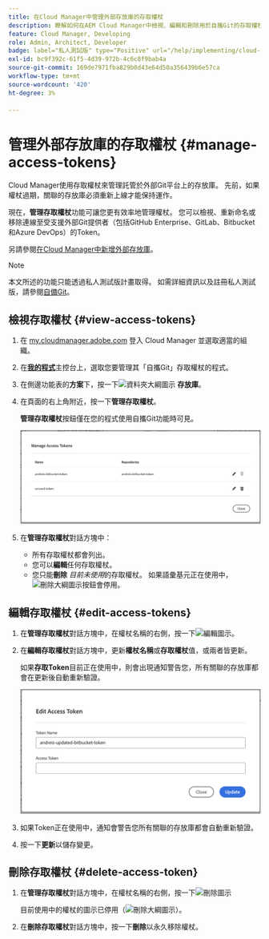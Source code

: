 ```yaml
---
title: 在Cloud Manager中管理外部存放庫的存取權杖
description: 瞭解如何在AEM Cloud Manager中檢視、編輯和刪除用於自攜Git的存取權杖。
feature: Cloud Manager, Developing
role: Admin, Architect, Developer
badge: label="私人測試版" type="Positive" url="/help/implementing/cloud-manager/release-notes/current.md#manage-access-tokens"
exl-id: bc9f392c-61f5-4d39-972b-4c6c8f9bab4a
source-git-commit: 169de7971fba829b0d43e64d50a356439b6e57ca
workflow-type: tm+mt
source-wordcount: '420'
ht-degree: 3%

---
```


# 管理外部存放庫的存取權杖 {#manage-access-tokens}

Cloud Manager使用存取權杖來管理託管於外部Git平台上的存放庫。 先前，如果權杖過期，關聯的存放庫必須重新上線才能保持運作。

現在，**管理存取權杖**&#x200B;功能可讓您更有效率地管理權杖。 您可以檢視、重新命名或移除連線至受支援外部Git提供者（包括GitHub Enterprise、GitLab、Bitbucket和Azure DevOps）的Token。

另請參閱[在Cloud Manager中新增外部存放庫](/help/implementing/cloud-manager/managing-code/external-repositories.md)。

>[!NOTE]
>
>本文所述的功能只能透過私人測試版計畫取得。 如需詳細資訊以及註冊私人測試版，請參閱[自備Git](/help/implementing/cloud-manager/release-notes/current.md#gitlab-bitbucket)。

## 檢視存取權杖 {#view-access-tokens}

1. 在 [my.cloudmanager.adobe.com](https://my.cloudmanager.adobe.com/) 登入 Cloud Manager 並選取適當的組織。
1. 在&#x200B;**[我的程式](/help/implementing/cloud-manager/navigation.md#my-programs)**&#x200B;主控台上，選取您要管理其「自攜Git」存取權杖的程式。
1. 在側邊功能表的&#x200B;**方案**&#x200B;下，按一下![資料夾大綱圖示](https://spectrum.adobe.com/static/icons/workflow_18/Smock_FolderOutline_18_N.svg) **存放庫**。
1. 在頁面的右上角附近，按一下&#x200B;**管理存取權杖**。

   **管理存取權杖**&#x200B;按鈕僅在您的程式使用自攜Git功能時可見。

   ![管理存取權杖對話方塊列出一個使用中的權杖和一個使用中的權杖](/help/implementing/cloud-manager/managing-code/assets/access-tokens-manage.png)

1. 在&#x200B;**管理存取權杖**&#x200B;對話方塊中：
   * 所有存取權杖都會列出。
   * 您可以&#x200B;**編輯**&#x200B;任何存取權杖。
   * 您只能&#x200B;**刪除** *目前未使用*&#x200B;的存取權杖。 如果語彙基元正在使用中，![刪除大綱圖示](https://spectrum.adobe.com/static/icons/workflow_18/Smock_DeleteOutline_18_N.svg)按鈕會停用。

## 編輯存取權杖 {#edit-access-tokens}

1. 在&#x200B;**管理存取權杖**&#x200B;對話方塊中，在權杖名稱的右側，按一下![編輯圖示](https://spectrum.adobe.com/static/icons/workflow_18/Smock_Edit_18_N.svg)。
1. 在&#x200B;**編輯存取權杖**&#x200B;對話方塊中，更新&#x200B;**權杖名稱**&#x200B;或&#x200B;**存取權杖**&#x200B;值，或兩者皆更新。

   如果&#x200B;**存取Token**&#x200B;目前正在使用中，則會出現通知警告您，所有關聯的存放庫都會在更新後自動重新驗證。

   ![編輯存取權杖對話方塊](/help/implementing/cloud-manager/managing-code/assets/access-tokens-edit.png)

1. 如果Token正在使用中，通知會警告您所有關聯的存放庫都會自動重新驗證。

1. 按一下&#x200B;**更新**&#x200B;以儲存變更。

## 刪除存取權杖 {#delete-access-token}

1. 在&#x200B;**管理存取權杖**&#x200B;對話方塊中，在權杖名稱的右側，按一下![刪除圖示](https://spectrum.adobe.com/static/icons/workflow_18/Smock_Delete_18_N.svg)

   目前使用中的權杖的圖示已停用（![刪除大綱圖示](https://spectrum.adobe.com/static/icons/workflow_18/Smock_DeleteOutline_18_N.svg)）。

1. 在&#x200B;**刪除存取權杖**&#x200B;對話方塊中，按一下&#x200B;**刪除**&#x200B;以永久移除權杖。
